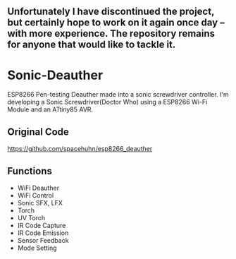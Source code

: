 Unfortunately I have discontinued the project, but certainly hope to work on it again once day –with more experience. The repository remains for anyone that would like to tackle it.
---
# Sonic-Deauther
ESP8266 Pen-testing Deauther made into a sonic screwdriver controller.
I'm developing a Sonic Screwdriver(Doctor Who) using a ESP8266 Wi-Fi Module and an ATtiny85 AVR.
## Original Code
https://github.com/spacehuhn/esp8266_deauther

## Functions
* WiFi Deauther
* WiFi Control
* Sonic SFX, LFX
* Torch
* UV Torch
* IR Code Capture
* IR Code Emission
* Sensor Feedback
* Mode Setting
